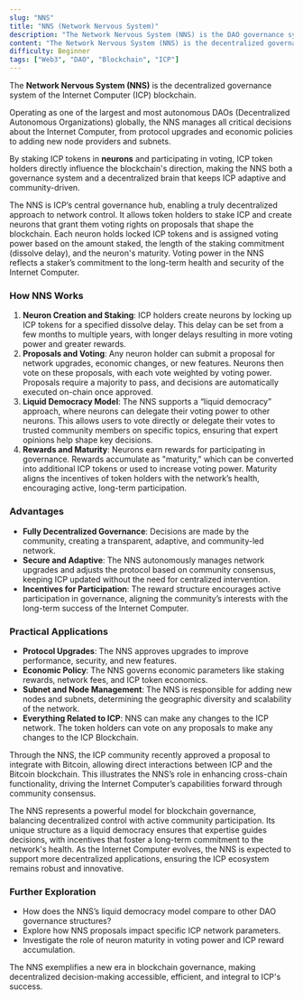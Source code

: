 ```yaml
---
slug: "NNS"
title: "NNS (Network Nervous System)"
description: "The Network Nervous System (NNS) is the DAO governance system of the Internet Computer (ICP) blockchain."
content: "The Network Nervous System (NNS) is the decentralized governance system of the Internet Computer (ICP) blockchain."
difficulty: Beginner
tags: ["Web3", "DAO", "Blockchain", "ICP"]
---
```



The **Network Nervous System (NNS)** is the decentralized governance system of the Internet Computer (ICP) blockchain.

Operating as one of the largest and most autonomous DAOs (Decentralized Autonomous Organizations) globally, the NNS manages all critical decisions about the Internet Computer, from protocol upgrades and economic policies to adding new node providers and subnets.

By staking ICP tokens in **neurons** and participating in voting, ICP token holders directly influence the blockchain's direction, making the NNS both a governance system and a decentralized brain that keeps ICP adaptive and community-driven.

The NNS is ICP’s central governance hub, enabling a truly decentralized approach to network control. It allows token holders to stake ICP and create neurons that grant them voting rights on proposals that shape the blockchain. Each neuron holds locked ICP tokens and is assigned voting power based on the amount staked, the length of the staking commitment (dissolve delay), and the neuron's maturity. Voting power in the NNS reflects a staker’s commitment to the long-term health and security of the Internet Computer.

### How NNS Works

1. **Neuron Creation and Staking**: ICP holders create neurons by locking up ICP tokens for a specified dissolve delay. This delay can be set from a few months to multiple years, with longer delays resulting in more voting power and greater rewards.
2. **Proposals and Voting**: Any neuron holder can submit a proposal for network upgrades, economic changes, or new features. Neurons then vote on these proposals, with each vote weighted by voting power. Proposals require a majority to pass, and decisions are automatically executed on-chain once approved.
3. **Liquid Democracy Model**: The NNS supports a “liquid democracy” approach, where neurons can delegate their voting power to other neurons. This allows users to vote directly or delegate their votes to trusted community members on specific topics, ensuring that expert opinions help shape key decisions.
4. **Rewards and Maturity**: Neurons earn rewards for participating in governance. Rewards accumulate as "maturity," which can be converted into additional ICP tokens or used to increase voting power. Maturity aligns the incentives of token holders with the network’s health, encouraging active, long-term participation.

### Advantages

- **Fully Decentralized Governance**: Decisions are made by the community, creating a transparent, adaptive, and community-led network.
- **Secure and Adaptive**: The NNS autonomously manages network upgrades and adjusts the protocol based on community consensus, keeping ICP updated without the need for centralized intervention.
- **Incentives for Participation**: The reward structure encourages active participation in governance, aligning the community’s interests with the long-term success of the Internet Computer.

### Practical Applications

- **Protocol Upgrades**: The NNS approves upgrades to improve performance, security, and new features.
- **Economic Policy**: The NNS governs economic parameters like staking rewards, network fees, and ICP token economics.
- **Subnet and Node Management**: The NNS is responsible for adding new nodes and subnets, determining the geographic diversity and scalability of the network.
- **Everything Related to ICP**: NNS can make any changes to the ICP network. The token holders can vote on any proposals to make any changes to the ICP Blockchain.

Through the NNS, the ICP community recently approved a proposal to integrate with Bitcoin, allowing direct interactions between ICP and the Bitcoin blockchain. This illustrates the NNS’s role in enhancing cross-chain functionality, driving the Internet Computer’s capabilities forward through community consensus.

The NNS represents a powerful model for blockchain governance, balancing decentralized control with active community participation. Its unique structure as a liquid democracy ensures that expertise guides decisions, with incentives that foster a long-term commitment to the network's health. As the Internet Computer evolves, the NNS is expected to support more decentralized applications, ensuring the ICP ecosystem remains robust and innovative.

### Further Exploration

- How does the NNS’s liquid democracy model compare to other DAO governance structures?
- Explore how NNS proposals impact specific ICP network parameters.
- Investigate the role of neuron maturity in voting power and ICP reward accumulation.

The NNS exemplifies a new era in blockchain governance, making decentralized decision-making accessible, efficient, and integral to ICP's success.
